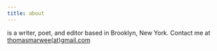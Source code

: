 ```yaml
---
title: about
---
```

is a writer, poet, and editor based in Brooklyn, New York. Contact me at [thomasmarwee(at)gmail.com](mailto:thomasmarwee@gmail.com)
